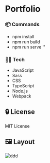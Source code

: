 # Portfolio

###  :package: Commands
- npm install
- npm run build
- npm run serve
''

### 👨‍💻 Tech
- JavaScript
- Sass
- CSS
- TypeScript
- Node.js
- Webpack

##  :lock: License
MIT License

##  🖼️ Layout
![ddd](https://github.com/stiantha/myPortfolio/assets/132207909/5be7f415-8f1a-4199-bc1b-dcddc7b813e3)
